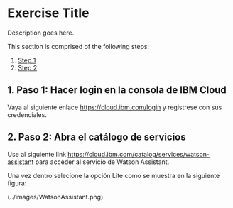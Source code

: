 # Exercise Title

Description goes here.

This section is comprised of the following steps:

1. [Step 1](#1-step-1)
1. [Step 2](#2-step-2)

## 1. Paso 1: Hacer login en la consola de IBM Cloud

Vaya al siguiente enlace https://cloud.ibm.com/login y registrese con sus credenciales.

## 2. Paso 2: Abra el catálogo de servicios

Use al siguiente link https://cloud.ibm.com/catalog/services/watson-assistant para acceder al servicio de Watson Assistant.

Una vez dentro selecione la opción Lite como se muestra en la siguiente figura:

(../images/WatsonAssistant.png)
